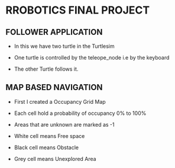# RROBOTICS FINAL PROJECT

## FOLLOWER APPLICATION
- In this we have two turtle in the Turtlesim
- One turtle is controlled by the teleope_node i.e by the keyboard

- The other Turtle follows it.


## MAP BASED NAVIGATION
- First I created a Occupancy Grid Map

- Each cell hold a probability of occupancy 0% to 100%

- Areas that are unknown are marked as -1

- White cell means Free space

- Black cell means Obstacle

- Grey cell means Unexplored Area
